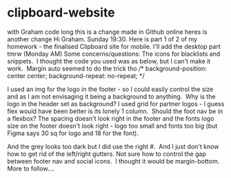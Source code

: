 # clipboard-website
with Graham code long
this is a change made in Github online
heres is another change
Hi Graham.  Sunday 19:30.  Here is part 1 of 2 of my homework - the finalised Clipboard site for mobile.  I'll add the desktop part tmrw (Monday AM)
Some concerns/questions:
The icons for blacklists and snippets.  I thought the code you used was as below, but I can't make it work.  Margin auto seemed to do the trick tho
 /* background-position: center center; background-repeat: no-repeat; */

I used an img for the logo in the footer - so I could easily control the size and as I am not envisaging it being a background to anything.  Why is the logo in the header set as background?
I used grid for partner logos - I guess flex would have been better is its lonely 1 column.  Should the foot nav be in a flexbox?
The spacing doesn't look right in the footer and the fonts logo size on the footer doesn't look right - logo too small and fonts too big (but Figma says 30 sq for logo and 18 for the font). 

And the grey looks too dark but I did use the right #.  And I just don't know how to get rid of the left/right gutters.
Not sure how to control the gap between footer nav and social icons.  I thought it would be margin-bottom.
More to follow....
